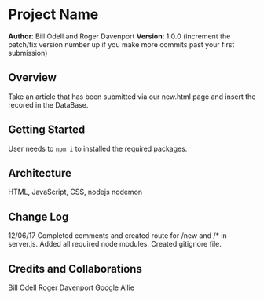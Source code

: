 # Project Name

**Author**: Bill Odell and Roger Davenport
**Version**: 1.0.0 (increment the patch/fix version number up if you make more commits past your first submission)

## Overview
Take an article that has been submitted via our new.html page and insert the recored in the DataBase.

## Getting Started
User needs to `npm i`
to installed the required packages.


## Architecture
HTML, JavaScript, CSS, nodejs nodemon

## Change Log
12/06/17 Completed comments and created route for /new and /* in server.js. Added all required node modules.
          Created gitignore file.




## Credits and Collaborations
  Bill Odell
  Roger Davenport
  Google
  Allie
